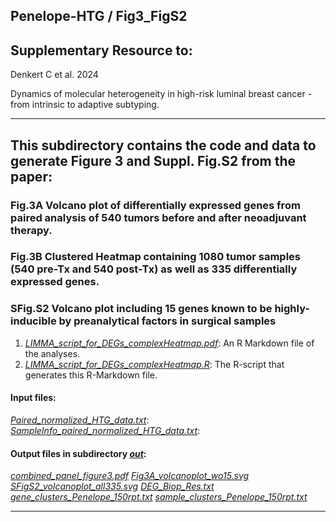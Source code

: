 ## Penelope-HTG / Fig3_FigS2

## Supplementary Resource to:  

Denkert C et al. 2024 

Dynamics of molecular heterogeneity in high-risk luminal breast cancer - from intrinsic to adaptive subtyping.

************************************************************

## This subdirectory contains the code and data to generate Figure 3 and Suppl. Fig.S2 from the paper:

### Fig.3A Volcano plot of differentially expressed genes from paired analysis of 540 tumors before and after neoadjuvant therapy. 
### Fig.3B Clustered Heatmap containing 1080 tumor samples (540 pre-Tx and 540 post-Tx) as well as 335 differentially expressed genes.
### SFig.S2 Volcano plot including 15 genes known to be highly-inducible by preanalytical factors in surgical samples

1. [*LIMMA_script_for_DEGs_complexHeatmap.pdf*](https://github.com/tkarn/Penelope-HTG/blob/main/Fig3/LIMMA_script_for_DEGs_complexHeatmap.pdf):  An R Markdown file of the analyses.
2. [*LIMMA_script_for_DEGs_complexHeatmap.R*](https://github.com/tkarn/Penelope-HTG/blob/main/Fig3/LIMMA_script_for_DEGs_complexHeatmap.R):  The R-script that generates this R-Markdown file.

#### Input files:
[*Paired_normalized_HTG_data.txt*](https://github.com/tkarn/Penelope-HTG/blob/main/Fig3/Paired_normalized_HTG_data.txt): 
[*SampleInfo_paired_normalized_HTG_data.txt*](https://github.com/tkarn/Penelope-HTG/blob/main/Fig3/SampleInfo_paired_normalized_HTG_data.txt): 

#### Output files in subdirectory [*out*](https://github.com/tkarn/Penelope-HTG/blob/main/Fig3/out/):
[*combined_panel_figure3.pdf*](https://github.com/tkarn/Penelope-HTG/blob/main/Fig3/out/combined_panel_figure3.pdf)
[*Fig3A_volcanoplot_wo15.svg*](https://github.com/tkarn/Penelope-HTG/blob/main/Fig3/out/Fig3A_volcanoplot_wo15.svg)
[*SFigS2_volcanoplot_all335.svg*](https://github.com/tkarn/Penelope-HTG/blob/main/Fig3/out/SFigS2_volcanoplot_all335.svg)
[*DEG_Biop_Res.txt*](https://github.com/tkarn/Penelope-HTG/blob/main/Fig3/out/DEG_Biop_Res.txt)
[*gene_clusters_Penelope_150rpt.txt*](https://github.com/tkarn/Penelope-HTG/blob/main/Fig3/out/gene_clusters_Penelope_150rpt.txt)
[*sample_clusters_Penelope_150rpt.txt*](https://github.com/tkarn/Penelope-HTG/blob/main/Fig3/out/sample_clusters_Penelope_150rpt.txt)


************************************************************

